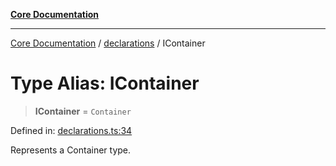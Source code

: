 [**Core Documentation**](../../README.md)

***

[Core Documentation](../../README.md) / [declarations](../README.md) / IContainer

# Type Alias: IContainer

> **IContainer** = `Container`

Defined in: [declarations.ts:34](https://github.com/stonemjs/core/blob/e2200da501349da1fec304d821c002bb6d055b61/src/declarations.ts#L34)

Represents a Container type.

